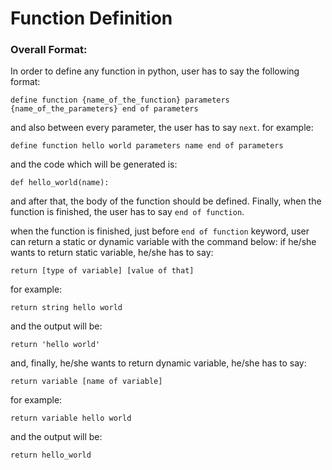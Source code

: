 # Function Definition
### Overall Format:
In order to define any function in python, user has to say the following format:

    define function {name_of_the_function} parameters {name_of_the_parameters} end of parameters
    
 and also between every parameter, the user has to say `next`. 
 for example:

    define function hello world parameters name end of parameters

and the code which will be generated is:

    def hello_world(name):

and after that, the body of the function should be defined. Finally, when the function is finished, the user has to say
`end of function`.

when the function is finished, just before `end of function` keyword, user can return a static or dynamic variable with
the command below:
if he/she wants to return static variable, he/she has to say:

    return [type of variable] [value of that]
    
for example:

    return string hello world
    
and the output will be:

    return 'hello world'
    
and, finally, he/she wants to return dynamic variable, he/she has to say:

    return variable [name of variable]
    
for example:

    return variable hello world
    
and the output will be:

    return hello_world